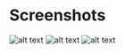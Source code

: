 # Screenshots

![alt text](https://flic.kr/p/22FKfM4)
![alt text](https://flic.kr/p/22FKfUP)
![alt text](https://flic.kr/p/21mjPyH)
